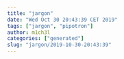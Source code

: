 ```yaml
---
title: "jargon"
date: "Wed Oct 30 20:43:39 CET 2019"
tags: ["jargon", "pipotron"]
author: m1ch3l
categories: ["generated"]
slug: "jargon/2019-10-30-20:43:39"
---
```



